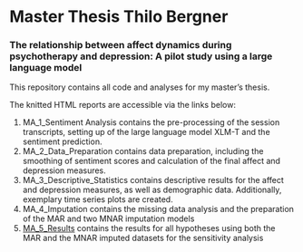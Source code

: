 # Master Thesis Thilo Bergner
### The relationship between affect dynamics during psychotherapy and depression: A pilot study using a large language model

This repository contains all code and analyses for my master’s thesis.

The knitted HTML reports are accessible via the links below:
1) MA_1_Sentiment Analysis contains the pre-processing of the session transcripts, setting up of the large language model XLM-T and the sentiment prediction.
2) MA_2_Data_Preparation contains data preparation, including the smoothing of sentiment scores and calculation of the final affect and depression measures.
3) MA_3_Descriptive_Statistics contains descriptive results for the affect and depression measures, as well as demographic data. Additionally, exemplary time series plots are created.
4) MA_4_Imputation contains the missing data analysis and the preparation of the MAR and two MNAR imputation models
5) [MA_5_Results](https://thilobergner.github.io/master-thesis/MA_4_results.html) contains the results for all hypotheses using both the MAR and the MNAR imputed datasets for the sensitivity analysis

